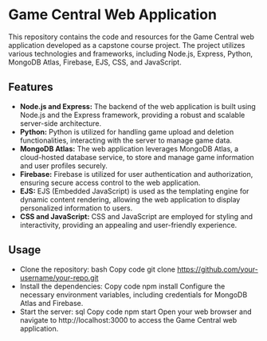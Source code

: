 # Game Central Web Application

This repository contains the code and resources for the Game Central web application developed as a capstone course project. 
The project utilizes various technologies and frameworks,
including Node.js, Express, Python, MongoDB Atlas, Firebase, EJS, CSS, and JavaScript.
## Features
- **Node.js and Express:** The backend of the web application is built using Node.js and the Express framework, providing a robust and scalable server-side architecture.
- **Python:** Python is utilized for handling game upload and deletion functionalities, interacting with the server to manage game data.
- **MongoDB Atlas:** The web application leverages MongoDB Atlas, a cloud-hosted database service, to store and manage game information and user profiles securely.
- **Firebase:** Firebase is utilized for user authentication and authorization, ensuring secure access control to the web application.
- **EJS:** EJS (Embedded JavaScript) is used as the templating engine for dynamic content rendering, allowing the web application to display personalized information to users.
- **CSS and JavaScript:** CSS and JavaScript are employed for styling and interactivity, providing an appealing and user-friendly experience.

## Usage
- Clone the repository:
bash
Copy code
git clone https://github.com/your-username/your-repo.git
- Install the dependencies:
Copy code
npm install
Configure the necessary environment variables, including credentials for MongoDB Atlas and Firebase.
- Start the server:
sql
Copy code
npm start
Open your web browser and navigate to http://localhost:3000 to access the Game Central web application.
